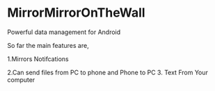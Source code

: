 # MirrorMirrorOnTheWall
Powerful data management for Android

So far the main features are,

1.Mirrors Notifcations

2.Can send files from PC to phone and Phone to PC
3. Text From Your computer




